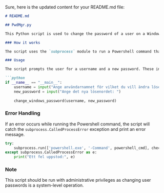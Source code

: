 Sure, here is the updated content for your README.md file:

```markdown
# README.md

## PwdMgr.py

This Python script is used to change the password of a user on a Windows system.

### How it works

The script uses the `subprocess` module to run a Powershell command that changes the user's password. The command is constructed using the `net user` command, which is a native Windows command used for managing user accounts.

### Usage

The script prompts the user for a username and a new password. These inputs are then passed to the `change_windows_password` function.

```python
if __name__ == "__main__":
    username = input("Ange användarnamnet för vilket du vill ändra lösenordet: ")
    new_password = input("Ange det nya lösenordet: ")
    
    change_windows_password(username, new_password)
```

### Error Handling

If an error occurs while running the Powershell command, the script will catch the `subprocess.CalledProcessError` exception and print an error message.

```python
try:
    subprocess.run(['powershell.exe', '-Command', powershell_cmd], check=True)
except subprocess.CalledProcessError as e:
    print("Ett fel uppstod:", e)
```

### Note

This script should be run with administrative privileges as changing user passwords is a system-level operation.
```
